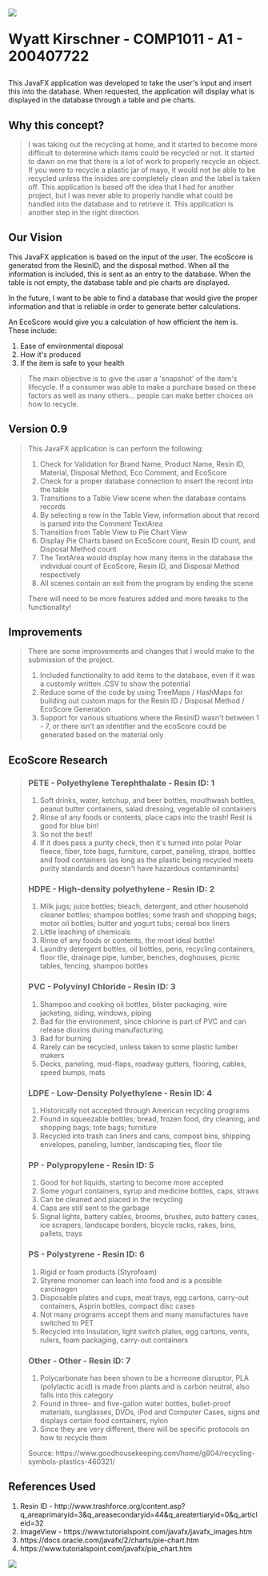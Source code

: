 
<!DOCTYPE  html>

  

<html  class="no-js">  <!--<![endif]-->

  

<head>

  

<meta  charset="utf-8">

  

<meta  http-equiv="X-UA-Compatible"  content="IE=edge">

  
  
  

<meta  name="description"  content="">

  

<meta  name="viewport"  content="width=device-width, initial-scale=1">

  

<link  rel="stylesheet"  href="">

  

</head>

  

<body>

  
  
  

<!-- display-4,-->

  

<h1  class="text-center"><img  src="/src/sample/img/RePsychle Logo.png" />

Wyatt Kirschner - COMP1011 - A1 - 200407722</h1>

  

<p>This JavaFX application was developed to take the user's input and insert this into the database. When requested, the application will display what is displayed in the database through a table and pie charts.</p>

  
</div>

  

<div  class="text-left">

  

<h2  class="text-center">Why this concept?</h2>

  

<blockquote>I was taking out the recycling at home, and it started to become more difficult to determine which items could be recycled or not. It started to dawn on me that there is a lot of work to properly recycle an object. If you were to recycle a plastic jar of mayo, it would not be able to be recycled unless the insides are completely clean and the label is taken off.  This application is based off the idea that I had for another project, but I was never able to properly handle what could be handled into the database and to retrieve it. This application is another step in the right direction.
</blockquote>

  

<h2  class="text-center">Our Vision</h2>

  <blockquoute>

  This JavaFX application is based on the input of the user. The ecoScore is generated from the ResinID, and the disposal method. When all the information is included, this is sent as an entry to the database. When the table is not empty, the database table and pie charts are displayed.  

In the future, I want to be able to find a database that would give the proper information and that is reliable in order to generate better calculations.


  

An EcoScore would give you a calculation of how efficient the item is. These include:

  

<ol>

  

<li>Ease of environmental disposal</li>

  

<li>How it's produced</li>

  

<li>If the item is safe to your health</li>

  

</ol>

  

<blockquote>

  

The main objective is to give the user a 'snapshot' of the item's lifecycle. If a consumer was able to make a purchase based on these factors as well as many others... people can make better choices on how to recycle. 

  

</blockquote>

  

<h2> Version 0.9 </h2>

  

<blockquote>

  

This JavaFX application is can perform the following:
<ol>
<li>Check for Validation for Brand Name, Product Name, Resin ID, Material, Disposal Method, Eco Comment, and EcoScore</li>
<li>Check for a proper database connection to insert the record into the table</li>
<li>Transitions to a Table View scene when the database contains records </li>
<li>By selecting a row in the Table View, information about that record is parsed into the Comment TextArea </li>
<li>Transition from Table View to Pie Chart View</li>
<li>Display Pie Charts based on EcoScore count, Resin ID count, and Disposal Method count</li>
<li>The TextArea would display how many items in the database the individual count of EcoScore, Resin ID, and Disposal Method respectively</li>
<li>All scenes contain an exit from the program by ending the scene </li>
</ol>


There will need to be more features added and more tweaks to the functionality!

  

</blockquote>
<h2>Improvements</h2>
  <blockquote>
There are some improvements and changes that I would make to the submission of the project. 
<ol>
<li>Included functionality to add items to the database, even if it was a customly written .CSV to show the potential</li>
<li>Reduce some of the code by using TreeMaps / HashMaps for building out custom maps for the Resin ID / Disposal Method / EcoScore Generation</li>
<li>Support for various situations where the ResinID wasn't between 1 - 7, or there isn't an identifier and the ecoScore could be generated based on the material only</li>
</ol>
</blockquote>
<h2>EcoScore Research </h2>
<blockquote>
 
<h3>PETE    -   Polyethylene Terephthalate   -   Resin ID: 1   </h3>  <ol> <li> Soft drinks, water, ketchup, and beer bottles, mouthwash bottles, peanut butter containers, salad dressing, vegetable oil containers </li><li>Rinse of any foods or contents, place caps into the trash! Rest is good for blue bin!</li> <li>   So not the best! </li><li>   If it does pass a purity check, then it's turned into polar Polar fleece, fiber, tote bags, furniture, carpet, paneling, straps, bottles and food containers (as long as the plastic being recycled meets purity standards and doesn't have hazardous contaminants) </li> </ol>  
  
<h3> HDPE    -   High-density polyethylene   - Resin ID: 2 </h3><ol> <li> Milk jugs; juice bottles; bleach, detergent, and other household cleaner bottles; shampoo bottles; some trash and shopping bags; motor oil bottles; butter and yogurt tubs; cereal box liners </li><li>  Little leaching of chemicals </li><li>   Rinse of any foods or contents, the most ideal bottle! </li><li>  Laundry detergent bottles, oil bottles, pens, recycling containers, floor tile, drainage pipe, lumber, benches, doghouses, picnic tables, fencing, shampoo bottles  </li></ol>  
  
<h3> PVC     -   Polyvinyl Chloride          -  Resin ID: 3 </h3> <ol><li> Shampoo and cooking oil bottles, blister packaging, wire jacketing, siding, windows, piping </li><li>   Bad for the environment, since chlorine is part of PVC and can release dioxins during manufacturing </li><li>   Bad for burning </li><li>   Rarely can be recycled, unless taken to some plastic lumber makers</li> <li>   Decks, paneling, mud-flaps, roadway gutters, flooring, cables, speed bumps, mats  </li></ol>  
  
<h3> LDPE    -   Low-Density Polyethylene    -  Resin ID: 4</h3> <ol><li>  Historically not accepted through American recycling programs</li> <li>   Found in squeezable bottles; bread, frozen food, dry cleaning, and shopping bags; tote bags; furniture </li><li>   Recycled into trash can liners and cans, compost bins, shipping envelopes, paneling, lumber, landscaping ties, floor tile </li> </ol>  
  
<h3> PP      -   Polypropylene   -  Resin ID: 5 </h3> <ol> <li>  Good for hot liquids, starting to become more accepted </li><li>   Some yogurt containers, syrup and medicine bottles, caps, straws </li><li>   Can be cleaned and placed in the recycling </li><li>   Caps are still sent to the garbage</li> <li>   Signal lights, battery cables, brooms, brushes, auto battery cases, ice scrapers, landscape borders, bicycle racks, rakes, bins, pallets, trays  </ol>  

<h3> PS      -   Polystyrene     -  Resin ID: 6 </h3> <ol> <li> Rigid or foam products (Styrofoam)</li> <li> Styrene monomer can leach into food and is a possible carcinogen</li> <li>   Disposable plates and cups, meat trays, egg cartons, carry-out containers, Asprin bottles, compact disc cases </li><li>   Not many programs accept them and many manufactures have switched to PET </li><li>   Recycled into Insulation, light switch plates, egg cartons, vents, rulers, foam packaging, carry-out containers </li> </ol>  

<h3> Other    -   Other   -  Resin ID: 7 </h3> <ol> <li>  Polycarbonate has been shown to be a hormone disruptor, PLA (polylactic acid) is made from plants and is carbon neutral, also falls into this category</li> <li>  Found in three- and five-gallon water bottles, bullet-proof materials, sunglasses, DVDs, iPod and Computer Cases, signs and displays certain food containers, nylon </li> <li>   Since they are very different, there will be specific protocols on how to recycle them  
</li></ol>  
 Source:     https://www.goodhousekeeping.com/home/g804/recycling-symbols-plastics-460321/  


</blockquote>
<h2> References Used </h2>
<ol>
<li>Resin ID -  http://www.trashforce.org/content.asp?q_areaprimaryid=3&q_areasecondaryid=44&q_areatertiaryid=0&q_articleid=32</li>
<li>ImageView - https://www.tutorialspoint.com/javafx/javafx_images.htm</li>
<li>https://docs.oracle.com/javafx/2/charts/pie-chart.htm</li>
<li>https://www.tutorialspoint.com/javafx/pie_chart.htm</li>
</ol>

</div>

  

<div  class="text-center">

  

<img  src="src/sample/img/RePsychle Favicon Icon.png" />

  

</div>

  
  
  

</body>

  

</html>